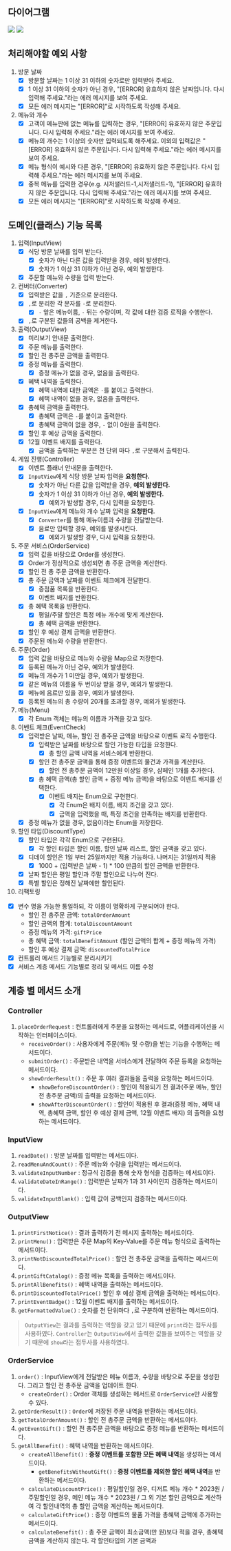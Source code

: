 ## 다이어그램
<img src="domain.png">
<img src="abstraction.png">

## 처리해야할 예외 사항

1. 방문 날짜
    - [x] 방문할 날짜는 1 이상 31 이하의 숫자로만 입력받아 주세요.
    - [x] 1 이상 31 이하의 숫자가 아닌 경우, "[ERROR] 유효하지 않은 날짜입니다. 다시 입력해 주세요."라는 에러 메시지를 보여 주세요.
    - [x] 모든 에러 메시지는 "[ERROR]"로 시작하도록 작성해 주세요.
2. 메뉴와 개수
    - [x] 고객이 메뉴판에 없는 메뉴를 입력하는 경우, "[ERROR] 유효하지 않은 주문입니다. 다시 입력해 주세요."라는 에러 메시지를 보여 주세요.
    - [x] 메뉴의 개수는 1 이상의 숫자만 입력되도록 해주세요. 이외의 입력값은 "[ERROR] 유효하지 않은 주문입니다. 다시 입력해 주세요."라는 에러 메시지를 보여 주세요.
    - [x] 메뉴 형식이 예시와 다른 경우, "[ERROR] 유효하지 않은 주문입니다. 다시 입력해 주세요."라는 에러 메시지를 보여 주세요.
    - [x] 중복 메뉴를 입력한 경우(e.g. 시저샐러드-1,시저샐러드-1), "[ERROR] 유효하지 않은 주문입니다. 다시 입력해 주세요."라는 에러 메시지를 보여 주세요.
    - [x] 모든 에러 메시지는 "[ERROR]"로 시작하도록 작성해 주세요.

## 도메인(클래스) 기능 목록

1. 입력(InputView)
    - [x] 식당 방문 날짜를 입력 받는다.
        - [x] 숫자가 아닌 다른 값을 입력받을 경우, 예외 발생한다.
        - [x] 숫자가 1 이상 31 이하가 아닌 경우, 예외 발생한다.
    - [x] 주문할 메뉴와 수량을 입력 받는다.
2. 컨버터(Converter)
    - [x] 입력받은 값을 `,` 기준으로 분리한다.
    - [x] `,`로 분리한 각 문자를 `-`로 분리한다.
      - [x] `-` 앞은 메뉴이름, `-` 뒤는 수량이며, 각 값에 대한 검증 로직을 수행한다.
    - [x] `,`로 구분된 값들의 공백을 제거한다.
3. 출력(OutputView)
    - [x] 미리보기 안내문 출력한다.
    - [x] 주문 메뉴를 출력한다.
    - [x] 할인 전 총주문 금액을 출력한다.
    - [x] 증정 메뉴를 출력한다.
        - [x] 증정 메뉴가 없을 경우, 없음을 출력한다.
    - [x] 혜택 내역을 출력한다.
        - [x] 혜택 내역에 대한 금액은 `-`를 붙이고 출력한다.
        - [x] 혜택 내역이 없을 경우, 없음을 출력한다.
    - [x] 총혜택 금액을 출력한다.
        - [x] 총혜택 금액은 `-`를 붙이고 출력한다.
        - [x] 총혜택 금액이 없을 경우, `-` 없이 0원을 출력한다.
    - [x] 할인 후 예상 금액을 출력한다.
    - [x] 12월 이벤트 배지를 출력한다.
        - [x] 금액을 출력하는 부분은 천 단위 마다 `,`로 구분해서 출력한다.
4. 게임 진행(Controller)
    - [x] 이벤트 플래너 안내문을 출력한다.
    - [x] `InputView`에게 식당 방문 날짜 입력을 **요청한다.**
        - [x] 숫자가 아닌 다른 값을 입력받을 경우, **예외 발생한다.**
        - [x] 숫자가 1 이상 31 이하가 아닌 경우, **예외 발생한다.**
            - [x] 예외가 발생할 경우, 다시 입력을 요청한다.
    - [x] `InputView`에게 메뉴와 개수 날짜 입력을 **요청한다.**
        - [x] `Converter`를 통해 메뉴이름과 수량을 전달받는다.
        - [x] 음료만 입력할 경우, 예외를 발생시킨다.
            - [x] 예외가 발생할 경우, 다시 입력을 요청한다.
5. 주문 서비스(OrderService)
    - [x] 입력 값을 바탕으로 Order를 생성한다.
    - [x] Order가 정상적으로 생성되면 총 주문 금액을 계산한다.
    - [x] 할인 전 총 주문 금액을 반환한다.
    - [x] 총 주문 금액과 날짜를 이벤트 체크에게 전달한다.
        - [x] 증점품 목록을 반환한다.
        - [x] 이벤트 배지를 반환한다.
    - [x] 총 혜택 목록을 반환한다.
        - [x] 평일/주말 할인은 특정 메뉴 개수에 맞게 계산한다.
        - [x] 총 혜택 금액을 반환한다.
    - [x] 할인 후 예상 결제 금액을 반환한다.
    - [x] 주문된 메뉴와 수량을 반환한다.
6. 주문(Order)
    - [x] 입력 값을 바탕으로 메뉴와 수량을 Map으로 저장한다.
    - [x] 등록된 메뉴가 아닌 경우, 예외가 발생한다.
    - [x] 메뉴의 개수가 1 미만일 경우, 예외가 발생한다.
    - [x] 같은 메뉴의 이름을 두 번이상 받을 경우, 예외가 발생한다.
    - [x] 메뉴에 음료만 있을 경우, 예외가 발생한다.
    - [x] 등록된 메뉴의 총 수량이 20개를 초과할 경우, 예외가 발생한다.
7. 메뉴(Menu)
    - [x] 각 Enum 객체는 메뉴의 이름과 가격을 갖고 있다.
8. 이벤트 체크(EventCheck)
    - [x] 입력받은 날짜, 메뉴, 할인 전 총주문 금액을 바탕으로 이벤트 로직 수행한다.
        - [x] 입력받은 날짜를 바탕으로 할인 가능한 타입을 요청한다.
            - [x] 총 할인 금액 내역을 서비스에게 반환한다.
        - [x] 할인 전 총주문 금액을 통해 증정 이벤트의 물건과 가격을 계산한다.
            - [x] 할인 전 총주문 금액이 12만원 이상일 경우, 샴페인 1개를 추가한다.
        - [x] 총 혜택 금액(총 할인 금액 + 증정 메뉴 금액)을 바탕으로 이벤트 배지를 선택한다.
            - [x] 이벤트 배지는 Enum으로 구현한다.
                - [x] 각 Enum은 배지 이름, 배지 조건을 갖고 있다.
                - [x] 금액을 입력했을 때, 특정 조건을 만족하는 배지를 반환한다.
    - [x] 증정 메뉴가 없을 경우, 없음이라는 Enum을 저장한다.
9. 할인 타입(DiscountType)
    - [x] 할인 타입은 각각 Enum으로 구현된다.
        - [x] 각 할인 타입은 할인 이름, 할인 날짜 리스트, 할인 금액을 갖고 있다.
    - [x] 디데이 할인은 1일 부터 25일까지만 적용 가능하다. 나머지는 31일까지 적용
        - [x] 1000 + (입력받은 날짜 - 1) * 100 만큼의 할인 금액을 반환한다.
    - [x] 날짜 할인은 평일 할인과 주말 할인으로 나누어 진다.
    - [x] 특별 할인은 정해진 날짜에만 할인된다.
10. 리팩토링
- [x] 변수 명을 가능한 통일하되, 각 이름이 명확하게 구분되어야 한다.
    - 할인 전 총주문 금액: `totalOrderAmount`
    - 할인 금액의 합계: `totalDiscountAmount`
    - 증정 메뉴의 가격: `giftPrice`
    - 총 혜택 금액: `totalBenefitAmount` (할인 금액의 합계 + 증정 메뉴의 가격)
    - 할인 후 예상 결제 금액: `discountedTotalPrice`
- [x] 컨트롤러 메서드 기능별로 분리시키기
- [x] 서비스 계층 메서드 기능별로 정리 및 메서드 이름 수정

## 계층 별 메서드 소개
### Controller
1. `placeOrderRequest` : 컨트롤러에게 주문을 요청하는 메서드로, 어플리케이션을 시작하는 인터페이스이다.
   - `receiveOrder()` : 사용자에게 주문(메뉴 및 수량)을 받는 기능을 수행하는 메서드이다.
   - `submitOrder()` : 주문받은 내역을 서비스에게 전달하여 주문 등록을 요청하는 메서드이다.
   - `showOrderResult()` : 주문 후 여러 결과들을 출력을 요청하는 메서드이다.
     - `showBeforeDiscountOrder()` : 할인이 적용되기 전 결과(주문 메뉴, 할인 전 총주문 금액)의 출력을 요청하는 메서드이다.
     - `showAfterDiscountOrder()` : 할인이 적용된 후 결과(증정 메뉴, 혜택 내역, 총혜택 금액, 할인 후 예상 결제 금액, 12월 이벤트 배지)
     의 출력을 요청하는 메서드이다.
### InputView
1. `readDate()` : 방문 날짜를 입력받는 메서드이다.
2. `readMenuAndCount()` : 주문 메뉴와 수량을 입력받는 메서드이다.
3. `validateInputNumber` : 정규식 검증을 통해 숫자 형식을 검증하는 메서드이다.
4. `validateDateInRange()` : 입력받은 날짜가 1과 31 사이인지 검증하는 메서드이다.
5. `validateInputBlank()` : 입력 값이 공백인지 검증하는 메서드이다.
### OutputView
1. `printFirstNotice()` : 결과 출력하기 전 메시지 출력하는 메서드이다.
2. `printMenu()` : 입력받은 주문 Map의 Key-Value를 주문 메뉴 형식으로 출력하는 메서드이다.
3. `printNotDiscountedTotalPrice()` : 할인 전 총주문 금액을 출력하는 메서드이다.
4. `printGiftCatalog()` : 증정 메뉴 목록을 출력하는 메서드이다.
5. `printAllBenefits()` : 혜택 내역을 출력하는 메서드이다.
6. `printDiscountedTotalPrice()` 할인 후 예상 결제 금액을 출력하는 메서드이다.
7. `printEventBadge()` : 12월 이벤트 배지를 출력하는 메서드이다.
8. `getFormattedValue()` : 숫자를 천 단위마다 `,`로 구분하여 반환하는 메서드이다.
> `OutputView`는 결과를 출력하는 역할을 갖고 있기 때문에 `print`라는 접두사를 사용하였다. `Controller`는
> `OutputView`에서 출력한 값들을 보여주는 역할을 갖기 때문에 `show`라는 접두사를 사용하였다.
### OrderService
1. `order()` : InputView에게 전달받은 메뉴 이름과, 수량을 바탕으로 주문을 생성한다. 그리고 할인 전 총주문 금액을 업데이트 한다.
   - `createOrder()` : Order 객체를 생성하는 메서드로 `OrderService`만 사용할 수 있다.
2. `getOrderResult()` : `Order`에 저장된 주문 내역을 반환하는 메서드이다.
3. `getTotalOrderAmount()` : 할인 전 총주문 금액을 반환하는 메서드이다.
4. `getEventGift()` : 할인 전 총주문 금액을 바탕으로 증정 메뉴를 반환하는 메서드이다.
5. `getAllBenefit()` : 혜택 내역을 반환하는 메서드이다.
   - `createAllBenefit()` : **증정 이벤트를 포함한 모든 혜택 내역**을 생성하는 메서드이다.
     - `getBenefitsWithoutGift()` : **증정 이벤트를 제외한 할인 혜택 내역**을 반환하는 메서드이다.
   - `calculateDiscountPrice()` : 평일할인일 경우, 디저트 메뉴 개수 * 2023원 / 주말할인일 경우, 메인 메뉴 개수 * 2023원 / 
   그 외 기본 할인 금액으로 계산하여 각 할인내역의 총 할인 금액을 계산하는 메서드이다.
   - `calculateGiftPrice()` : 증정 이벤트의 물품 가격을 총혜택 금액에 추가하는 메서드이다.
   - `calculateBenefit()` : 총 주문 금액이 최소금액(만 원)보다 적을 경우, 총혜택 금액을 계산하지 않는다. 각 할인타입의 기본 금액과
   
